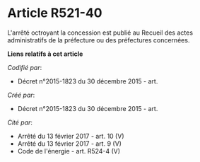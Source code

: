 # Article R521-40

L'arrêté octroyant la concession est publié au Recueil des actes administratifs de la préfecture ou des préfectures
concernées.

**Liens relatifs à cet article**

_Codifié par_:

  - Décret n°2015-1823 du 30 décembre 2015 - art.

_Créé par_:

  - Décret n°2015-1823 du 30 décembre 2015 - art.

_Cité par_:

  - Arrêté du 13 février 2017 - art. 10 (V)
  - Arrêté du 13 février 2017 - art. 9 (V)
  - Code de l'énergie - art. R524-4 (V)
